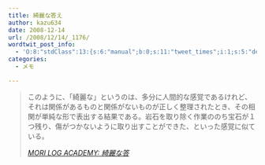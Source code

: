 ```yaml
---
title: 綺麗な答え
author: kazu634
date: 2008-12-14
url: /2008/12/14/_1176/
wordtwit_post_info:
  - 'O:8:"stdClass":13:{s:6:"manual";b:0;s:11:"tweet_times";i:1;s:5:"delay";i:0;s:7:"enabled";i:1;s:10:"separation";s:2:"60";s:7:"version";s:3:"3.7";s:14:"tweet_template";b:0;s:6:"status";i:2;s:6:"result";a:0:{}s:13:"tweet_counter";i:2;s:13:"tweet_log_ids";a:1:{i:0;i:4445;}s:9:"hash_tags";a:0:{}s:8:"accounts";a:1:{i:0;s:7:"kazu634";}}'
categories:
  - メモ

---
```

<div class="section">
<blockquote title="MORI LOG ACADEMY" cite="http://blog.mf-davinci.com/mori_log/archives/2008/12/post_2285.php">
<p>
      このように、「綺麗な」というのは、多分に人間的な感覚であるけれど、それは関係があるものと関係がないものが正しく整理されたとき、その相関が単純な形で表出する結果である。岩石を取り除く作業ののち宝石が１つ残り、傷がつかないように取り出すことができた、といった感覚に似ている。
</p>
    
<p>
<cite><a href="http://blog.mf-davinci.com/mori_log/archives/2008/12/post_2285.php" onclick="__gaTracker('send', 'event', 'outbound-article', 'http://blog.mf-davinci.com/mori_log/archives/2008/12/post_2285.php', 'MORI LOG ACADEMY: 綺麗な答');" target="_blank">MORI LOG ACADEMY: 綺麗な答</a></cite>
</p>
</blockquote>
</div>